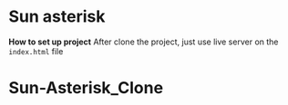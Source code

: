 # Sun asterisk
**How to set up project**
After clone the project, just use live server on the ```index.html``` file
# Sun-Asterisk_Clone
